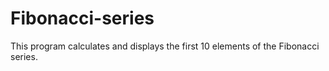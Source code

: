 # Fibonacci-series
This program calculates and displays the first 10 elements of the Fibonacci series.
